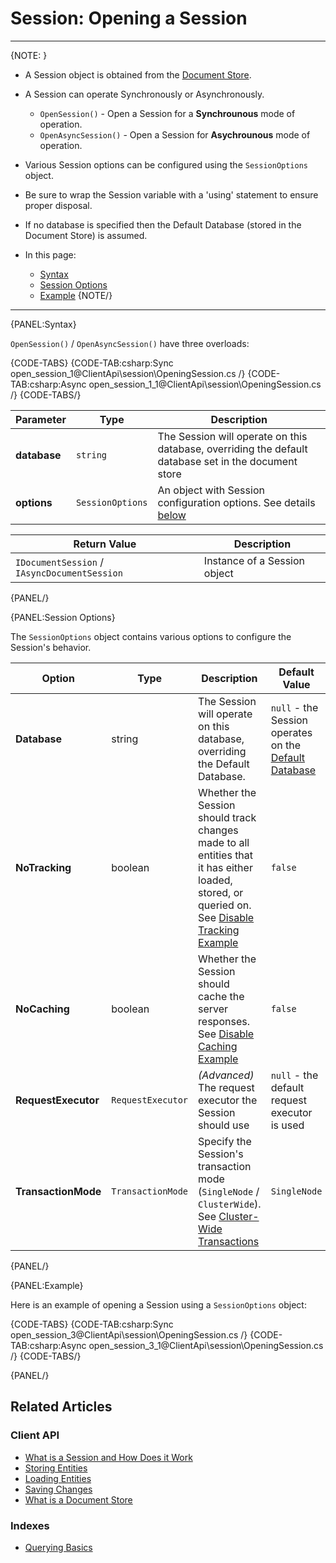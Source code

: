 # Session: Opening a Session

---

{NOTE: }

* A Session object is obtained from the [Document Store](../../client-api/what-is-a-document-store).  

* A Session can operate Synchronously or Asynchronously.  
  * `OpenSession()` - Open a Session for a **Synchrounous** mode of operation.  
  * `OpenAsyncSession()` - Open a Session for **Asychrounous** mode of operation.  

* Various Session options can be configured using the `SessionOptions` object.  

* Be sure to wrap the Session variable with a 'using' statement to ensure proper disposal.  

* If no database is specified then the Default Database (stored in the Document Store) is assumed.  

* In this page:  
  * [Syntax](../../client-api/session/opening-a-session#syntax)  
  * [Session Options](../../client-api/session/opening-a-session#session-options)  
  * [Example](../../client-api/session/opening-a-session#example)
{NOTE/}

---

{PANEL:Syntax}

`OpenSession()` / `OpenAsyncSession()` have three overloads:  

{CODE-TABS}
{CODE-TAB:csharp:Sync open_session_1@ClientApi\session\OpeningSession.cs /}
{CODE-TAB:csharp:Async open_session_1_1@ClientApi\session\OpeningSession.cs /}
{CODE-TABS/}

| Parameter | Type | Description |
|-|-|-|
| **database** | `string` | The Session will operate on this database, overriding the default database set in the document store |
| **options** | `SessionOptions` | An object with Session configuration options. See details [below](../../client-api/session/opening-a-session#session-options) |

| Return Value | Description |
|-|-|
| `IDocumentSession` / `IAsyncDocumentSession` | Instance of a Session object |

{PANEL/}

{PANEL:Session Options}

The `SessionOptions` object contains various options to configure the Session's behavior.

| Option | Type | Description | Default Value |
| --- | --- | --- | --- |
| **Database** | string | The Session will operate on this database, overriding the Default Database. | `null` - the Session operates on the [Default Database](../../client-api/setting-up-default-database) |
| **NoTracking** | boolean | Whether the Session should track changes made to all entities that it has either loaded, stored, or queried on. <br>See [Disable Tracking Example](../../client-api/session/configuration/how-to-disable-tracking) | `false` |
| **NoCaching** | boolean | Whether the Session should cache the server responses. <br>See [Disable Caching Example](../../client-api/session/configuration/how-to-disable-caching) | `false` |
| **RequestExecutor** | `RequestExecutor` | _(Advanced)_ The request executor the Session should use | `null` - the default request executor is used |
| **TransactionMode** | `TransactionMode` | Specify the Session's transaction mode (`SingleNode` / `ClusterWide`). <br>See [Cluster-Wide Transactions](../../server/clustering/cluster-transactions) | `SingleNode` |

{PANEL/}

{PANEL:Example}

Here is an example of opening a Session using a `SessionOptions` object:  

{CODE-TABS}
{CODE-TAB:csharp:Sync open_session_3@ClientApi\session\OpeningSession.cs /}
{CODE-TAB:csharp:Async open_session_3_1@ClientApi\session\OpeningSession.cs /}
{CODE-TABS/}

{PANEL/}

## Related Articles

### Client API

- [What is a Session and How Does it Work](../../client-api/session/what-is-a-session-and-how-does-it-work) 
- [Storing Entities](../../client-api/session/storing-entities)
- [Loading Entities](../../client-api/session/loading-entities)
- [Saving Changes](../../client-api/session/saving-changes)
- [What is a Document Store](../../client-api/what-is-a-document-store)

### Indexes

- [Querying Basics](../../indexes/querying/basics)


